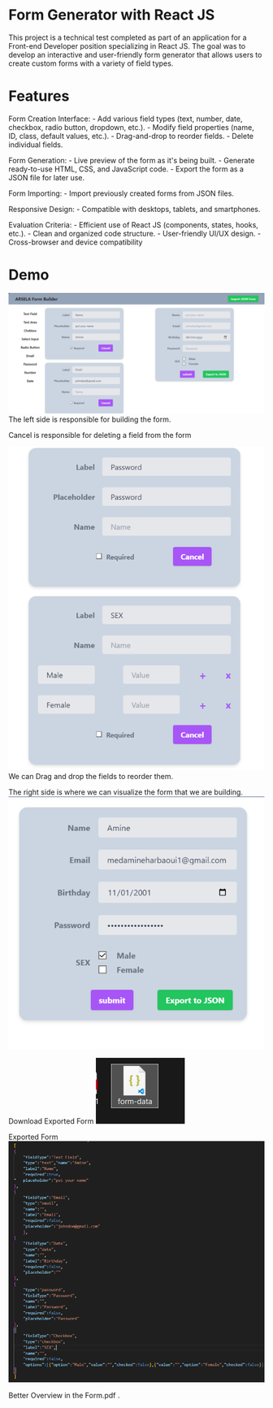# Form Generator with React JS

This project is a technical test completed as part of an application for a Front-end Developer position specializing in React JS. 
The goal was to develop an interactive and user-friendly form generator that allows users to create custom forms with a variety of field types.

# Features

Form Creation Interface:
    - Add various field types (text, number, date, checkbox, radio button, dropdown, etc.).
    - Modify field properties (name, ID, class, default values, etc.).
    - Drag-and-drop to reorder fields.
    - Delete individual fields.

Form Generation:
    - Live preview of the form as it's being built.
    - Generate ready-to-use HTML, CSS, and JavaScript code.
    - Export the form as a JSON file for later use.

Form Importing:
    - Import previously created forms from JSON files.

Responsive Design:
    - Compatible with desktops, tablets, and smartphones.

Evaluation Criteria:
    - Efficient use of React JS (components, states, hooks, etc.).
    - Clean and organized code structure.
    - User-friendly UI/UX design.
    - Cross-browser and device compatibility

# Demo

![Screenshot 1](screenshots/1.png)
The left side is responsible for building the form.

Cancel is responsible for deleting a field from the form

![Screenshot 2](screenshots/2.png)
We can Drag and drop the fields to reorder them.

The right side is where we can visualize the form that we are building.
![Screenshot 3](screenshots/3.png)

Download Exported Form
![Screenshot 4](screenshots/4.png)

Exported Form
![Screenshot 5](screenshots/5.png)

Better Overview in the Form.pdf .